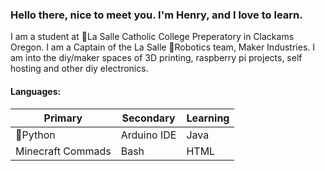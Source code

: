 
### Hello there, nice to meet you. I'm Henry, and I love to learn.

I am a student at 🏫La Salle Catholic College Preperatory in Clackams Oregon. I am a Captain of the La Salle 🤖Robotics team, Maker Industries. 
I am into the diy/maker spaces of 3D printing, raspberry pi projects, self hosting and other diy electronics.

#### Languages:
|Primary|Secondary|Learning|
|---|---|---|
|🐍Python  | Arduino IDE| Java|
|Minecraft Commads  | Bash | HTML|


<!--
**Hcech64/Hcech64** is a ✨ _special_ ✨ repository because its `README.md` (this file) appears on your GitHub profile.

Here are some ideas to get you started:

- 🔭 I’m currently working on ...
- 🌱 I’m currently learning ...
- 👯 I’m looking to collaborate on ...
- 🤔 I’m looking for help with ...
- 💬 Ask me about ...
- 📫 How to reach me: ...
- 😄 Pronouns: ...
- ⚡ Fun fact: ...
-->
